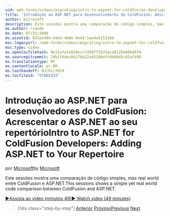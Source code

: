 ```yaml
---
uid: web-forms/videos/migrating/intro-to-aspnet-for-coldfusion-developers-adding-aspnet-to-your-repertoire
title: 'Introdução ao ASP.NET para desenvolvedores do ColdFusion: Adicionando o ASP.NET ao seu repertório | Microsoft Docs'
author: microsoft
description: Este sessões mostra uma comparação de código simples, mas real world entre ColdFusion e ASP.NET.
ms.author: riande
ms.date: 07/25/2006
ms.assetid: 835a2484-e9e5-468e-9e43-5ae4e61531b6
msc.legacyurl: /web-forms/videos/migrating/intro-to-aspnet-for-coldfusion-developers-adding-aspnet-to-your-repertoire
msc.type: video
ms.openlocfilehash: 9e32afa1a939ecc7d50ff32d3ace8125b80bd6f8
ms.sourcegitcommit: 24b1f6decbb17bb22a45166e5fdb0845c65af498
ms.translationtype: MT
ms.contentlocale: pt-BR
ms.lasthandoff: 03/01/2019
ms.locfileid: "57065333"
---
```

<a name="intro-to-aspnet-for-coldfusion-developers-adding-aspnet-to-your-repertoire"></a><span data-ttu-id="33357-103">Introdução ao ASP.NET para desenvolvedores do ColdFusion: Acrescentar o ASP.NET ao seu repertório</span><span class="sxs-lookup"><span data-stu-id="33357-103">Intro to ASP.NET for ColdFusion Developers: Adding ASP.NET to Your Repertoire</span></span>
====================
<span data-ttu-id="33357-104">por [Microsoft](https://github.com/microsoft)</span><span class="sxs-lookup"><span data-stu-id="33357-104">by [Microsoft](https://github.com/microsoft)</span></span>

<span data-ttu-id="33357-105">Este sessões mostra uma comparação de código simples, mas real world entre ColdFusion e ASP.NET.</span><span class="sxs-lookup"><span data-stu-id="33357-105">This sessions shows a simple yet real world code comparison between ColdFusion and ASP.NET.</span></span>

[<span data-ttu-id="33357-106">&#9654;Assista ao vídeo (minutos 49)</span><span class="sxs-lookup"><span data-stu-id="33357-106">&#9654; Watch video (49 minutes)</span></span>](https://channel9.msdn.com/Blogs/ASP-NET-Site-Videos/intro-to-aspnet-for-coldfusion-developers-adding-aspnet-to-your-repertoire)

> [!div class="step-by-step"]
> <span data-ttu-id="33357-107">[Anterior](intro-to-aspnet-for-jsp-developers-building-applications.md)
> [Próximo](introduction-to-aspnet-for-coldfusion-developers-building-an-aspnet-application.md)</span><span class="sxs-lookup"><span data-stu-id="33357-107">[Previous](intro-to-aspnet-for-jsp-developers-building-applications.md)
[Next](introduction-to-aspnet-for-coldfusion-developers-building-an-aspnet-application.md)</span></span>
